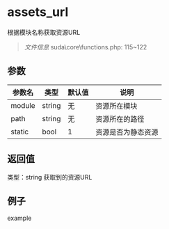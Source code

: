 # assets_url
根据模块名称获取资源URL
> *文件信息* suda\core\functions.php: 115~122

## 参数

| 参数名 | 类型 | 默认值 | 说明 |
|--------|-----|-------|-------|
| module |  string | 无 |  资源所在模块 |
| path |  string | 无 |  资源所在的路径 |
| static |  bool | 1 |  资源是否为静态资源 |

## 返回值
类型：string
 获取到的资源URL

## 例子

example